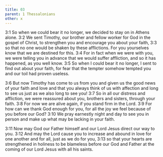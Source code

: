 ```yaml
---
title: 03
parent: 1 Thessalonians
other: x
---
```

<a name="3:1">3:1</a> So when we could bear it no longer, we decided to stay on in Athens alone. <a name="3:2">3:2</a> We sent Timothy, our brother and fellow worker for God in the gospel of Christ, to strengthen you and encourage you about your faith, <a name="3:3">3:3</a> so that no one would be shaken by these afflictions. For you yourselves know that we are destined for this. <a name="3:4">3:4</a> For in fact when we were with you, we were telling you in advance that we would suffer affliction, and so it has happened, as you well know. <a name="3:5">3:5</a> So when I could bear it no longer, I sent to find out about your faith, for fear that the tempter somehow tempted you and our toil had proven useless.

<a name="3:6">3:6</a> But now Timothy has come to us from you and given us the good news of your faith and love and that you always think of us with affection and long to see us just as we also long to see you! <a name="3:7">3:7</a> So in all our distress and affliction, we were reassured about you, brothers and sisters, through your faith. <a name="3:8">3:8</a> For now we are alive again, if you stand firm in the Lord. <a name="3:9">3:9</a> For how can we thank God enough for you, for all the joy we feel because of you before our God? <a name="3:10">3:10</a> We pray earnestly night and day to see you in person and make up what may be lacking in your faith.

<a name="3:11">3:11</a> Now may God our Father himself and our Lord Jesus direct our way to you. <a name="3:12">3:12</a> And may the Lord cause you to increase and abound in love for one another and for all, just as we do for you, <a name="3:13">3:13</a> so that your hearts are strengthened in holiness to be blameless before our God and Father at the coming of our Lord Jesus with all his saints.

